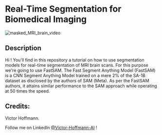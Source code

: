 # Real-Time Segmentation for Biomedical Imaging

![masked_MRI_brain_video](https://github.com/VictorHoffmann1/FastSAM-Biomedical-Imaging/assets/107257366/c78ec35f-a2a5-40ad-a804-d1220a9d80d1)

## Description

Hi ! You'll find in this repository a tutorial on how to use segmentation models for real-time segmentation of MRI brain scans. For this purpose we're going to use FastSAM.
The Fast Segment Anything Model (FastSAM) is a CNN Segment Anything Model trained on a mere 2% of the SA-1B dataset as disclosed by the authors of SAM (Meta). As per the FastSAM authors, it attains similar performance to the SAM approach while operating at 50 times the speed.

## Credits: 

Victor Hoffmann.

Follow me on LinkedIn [@Victor-Hoffmann-AI](https://www.linkedin.com/in/victor-hoffmann-ai/) ! 
